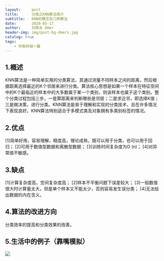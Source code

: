 ```yaml
---
layout:     post
title:      分类之KNN算法简介
subtitle:   KNN的概念及几种算法
date:       2020-05-17
author:     刘政永 Dmer
header-img: img/post-bg-dmers.jpg
catalog: true
tags:
    - 听取树蛙一篇
---
```

## 1.概述
KNN算法是一种简单实用的分类算法，其通过测量不同样本之间的距离，然后根据距离选择最近的K个邻居来进行分类。算法核心思想是如果一个样本在特征空间中的K个最临近的样本中的大多数属于某一个类别，则该样本也属于这个类别。整个分类过程包括三步，一是算距离来判断哪些是邻居；二是求近邻，即选择K值；三是做决策，进行分类。KNN算法是易于理解和实现的分类技术，且在许多情况下表现良好。KNN算法特别适合于多模式类及对象拥有多类别标签的情况。
## 2.优点
[1]简单好用，容易理解，精度高，理论成熟，既可以用于分类，也可以用于回归；
[2]可用于数值型数据和离散型数据；
[3]训练时间复杂度为O (n)；
[4]对异常值不敏感。
## 3.缺点
[1]计算复杂度高，空间复杂度高；
[2]样本不平衡问题下误差较大；
[3]一般数值很大时计算量太大，但是单个样本又不能太少，否则容易发生误分类；
[4]无法给出数据的内在含义。
## 4.算法的改进方向
分类效率的提高和分类效果的改善。
## 5.生活中的例子（靠嘴模拟）
![]({{site.baseurl}}/img/post-bg-knn.jpg)
